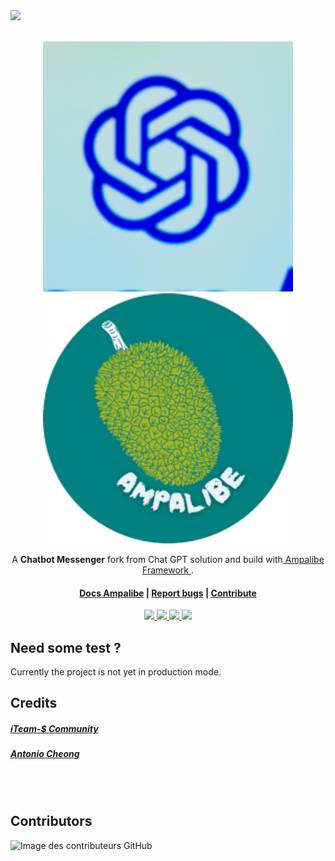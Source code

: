  <a href='#'> 
            <img src='https://img.shields.io/badge/Project-Standby-red?style=for-the-badge'/>
        </a>  
</br>
</br>
<p align="center"> 
    <img height="400" src="https://raw.githubusercontent.com/rivo2302/MyChatGPT/master/assets/public/chatgpt.jpg">
    <img height="400" src="https://raw.githubusercontent.com/rivo2302/MyChatGPT/master/assets/public/ampalibe.png">
</p>
<div align="center"> 
    <p>
        A <b>Chatbot Messenger</b>  fork from Chat GPT solution and build with<a href="https://ampalibe.readthedocs.io/"> Ampalibe Framework </a>.
        <h4>
            <a href="https://ampalibe.readthedocs.io/">Docs Ampalibe</a>
            <span> | </span>
            <a href="https://github.com/rivo2302/MyChatGPT/issues">Report bugs</a>
            <span> | </span>
            <a href="https://github.com/rivo2302/MyChatGPT/fork">Contribute</a>
        </h4>
    </p>
    <p>
        <a href='#'> 
            <img src='https://img.shields.io/badge/version-developpement-red?style=for-the-badge'/>
        </a>  
        <a href='#'> 
            <img src='https://img.shields.io/badge/Ampalibe-1.0.7.dev-teal?style=for-the-badge'/>
        </a>  
        <a href='#'> 
            <img src='https://img.shields.io/badge/Maintained-Yes-darkgreen?style=for-the-badge'/>
        </a>  
        <a href='#'> 
            <img src='https://img.shields.io/badge/Opensource-Yes-darkyellow?style=for-the-badge'/>
        </a>  
    </p>
</div>


## Need some test ? 

Currently the project is not yet in production mode.

## Credits 

##### <a href="https://github.com/iteam-s/Ampalibe">iTeam-$ Community</a> 
##### <a href="https://github.com/acheong08/ChatGPT">Antonio Cheong</a> 

<br/><br/>

## Contributors

![Image des contributeurs GitHub](https://contrib.rocks/image?repo=rivo2302/MyChatGPT)
